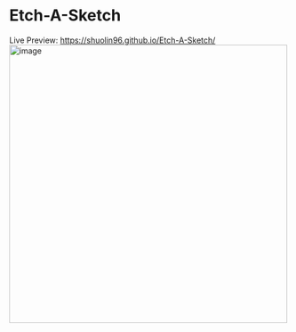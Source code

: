 # Etch-A-Sketch
Live Preview: <https://shuolin96.github.io/Etch-A-Sketch/>
<img width="500" alt="image" src="https://user-images.githubusercontent.com/82881422/183309189-d1d4f342-d40f-4bcc-ac70-a72a71f88881.png">
